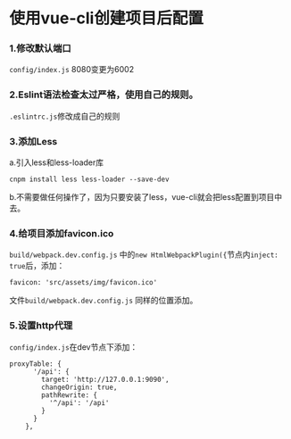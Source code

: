 # 使用vue-cli创建项目后配置

### 1.修改默认端口

`config/index.js` 8080变更为6002

### 2.Eslint语法检查太过严格，使用自己的规则。

`.eslintrc.js`修改成自己的规则


### 3.添加Less

a.引入less和less-loader库
    
```
cnpm install less less-loader --save-dev
```

b.不需要做任何操作了，因为只要安装了less，vue-cli就会把less配置到项目中去。


### 4.给项目添加favicon.ico

`build/webpack.dev.config.js` 中的`new HtmlWebpackPlugin({`节点内`inject: true`后，添加：

`favicon: 'src/assets/img/favicon.ico'`

文件`build/webpack.dev.config.js` 同样的位置添加。



### 5.设置http代理

`config/index.js`在dev节点下添加：
```
proxyTable: {
      '/api': {
        target: 'http://127.0.0.1:9090',
        changeOrigin: true,
        pathRewrite: {
          '^/api': '/api'
        }
      }
    },
```
